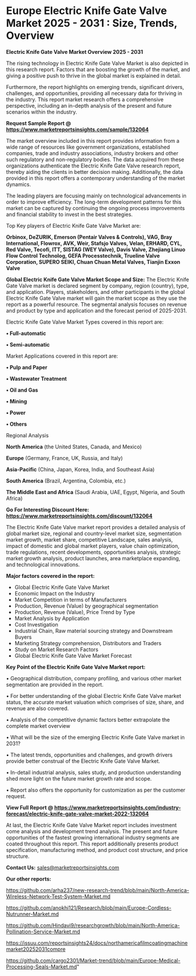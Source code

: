  # Europe Electric Knife Gate Valve Market 2025 - 2031 : Size, Trends, Overview

<Strong> Electric Knife Gate Valve Market Overview 2025 - 2031</strong>

The rising technology in Electric Knife Gate Valve Market is also depicted in this research report. Factors that are boosting the growth of the market, and giving a positive push to thrive in the global market is explained in detail.

Furthermore, the report highlights on emerging trends, significant drivers, challenges, and opportunities, providing all necessary data for thriving in the industry. This report market research offers a comprehensive perspective, including an in-depth analysis of the present and future scenarios within the industry.

<strong>Request Sample Report @ <a href=https://www.marketreportsinsights.com/sample/132064>https://www.marketreportsinsights.com/sample/132064</a></strong>

The market overview included in this report provides information from a wide range of resources like government organizations, established companies, trade and industry associations, industry brokers and other such regulatory and non-regulatory bodies. The data acquired from these organizations authenticate the Electric Knife Gate Valve research report, thereby aiding the clients in better decision making. Additionally, the data provided in this report offers a contemporary understanding of the market dynamics.

The leading players are focusing mainly on technological advancements in order to improve efficiency. The long-term development patterns for this market can be captured by continuing the ongoing process improvements and financial stability to invest in the best strategies.

Top Key players of Electric Knife Gate Valve Market are:

<strong>Orbinox, DeZURIK, Emerson (Pentair Valves & Controls), VAG, Bray International, Flowrox, AVK, Weir, Stafsjo Valves, Velan, ERHARD, CYL, Red Valve, Tecofi, ITT, SISTAG (WEY Valve), Davis Valve, Zhejiang Linuo Flow Control Technolog, GEFA Processtechnik, Trueline Valve Corporation, SUPERO SEIKI, Chuan Chuan Metal Valves, Tianjin Exxon Valve</strong>

<strong><b>Global Electric Knife Gate Valve Market Scope and Size:</b></strong>
The Electric Knife Gate Valve market is declared segment by company, region (country), type, and application. Players, stakeholders, and other participants in the global Electric Knife Gate Valve market will gain the market scope as they use the report as a powerful resource. The segmental analysis focuses on revenue and product by type and application and the forecast period of 2025-2031.

Electric Knife Gate Valve Market Types covered in this report are:

<strong>• Full-automatic

• Semi-automatic</strong>

Market Applications covered in this report are:

<strong>• Pulp and Paper

• Wastewater Treatment

• Oil and Gas

• Mining

• Power

• Others</strong> 

Regional Analysis

<strong>North America</strong> (the United States, Canada, and Mexico)

<strong>Europe</strong> (Germany, France, UK, Russia, and Italy)

<strong>Asia-Pacific</strong> (China, Japan, Korea, India, and Southeast Asia)

<strong>South America</strong> (Brazil, Argentina, Colombia, etc.)

<strong>The Middle East and Africa</strong> (Saudi Arabia, UAE, Egypt, Nigeria, and South Africa)

<strong>Go For Interesting Discount Here: <a href=https://www.marketreportsinsights.com/discount/132064>https://www.marketreportsinsights.com/discount/132064</a></strong>

The Electric Knife Gate Valve market report provides a detailed analysis of global market size, regional and country-level market size, segmentation market growth, market share, competitive Landscape, sales analysis, impact of domestic and global market players, value chain optimization, trade regulations, recent developments, opportunities analysis, strategic market growth analysis, product launches, area marketplace expanding, and technological innovations.

<strong><b>Major factors covered in the report:</b></strong>
<ul>
  <li>Global Electric Knife Gate Valve Market </li>
  <li>Economic Impact on the Industry</li>
  <li>Market Competition in terms of Manufacturers</li>
  <li>Production, Revenue (Value) by geographical segmentation</li>
  <li>Production, Revenue (Value), Price Trend by Type</li>
  <li>Market Analysis by Application</li>
  <li>Cost Investigation</li>
  <li>Industrial Chain, Raw material sourcing strategy and Downstream Buyers</li>
  <li>Marketing Strategy comprehension, Distributors and Traders</li>
  <li>Study on Market Research Factors</li>
  <li>Global Electric Knife Gate Valve Market Forecast</li>
</ul>

<strong><b>Key Point of the Electric Knife Gate Valve Market report:</b></strong>

• Geographical distribution, company profiling, and various other market segmentation are provided in the report.

• For better understanding of the global Electric Knife Gate Valve market status, the accurate market valuation which comprises of size, share, and revenue are also covered.

• Analysis of the competitive dynamic factors better extrapolate the complete market overview

• What will be the size of the emerging Electric Knife Gate Valve market in 2031?

• The latest trends, opportunities and challenges, and growth drivers provide better construal of the Electric Knife Gate Valve Market.

• In-detail industrial analysis, sales study, and production understanding shed more light on the future market growth rate and scope.

• Report also offers the opportunity for customization as per the customer request.

<strong><b>View Full Report @ <a href=https://www.marketreportsinsights.com/industry-forecast/electric-knife-gate-valve-market-2022-132064>https://www.marketreportsinsights.com/industry-forecast/electric-knife-gate-valve-market-2022-132064</a></b></strong>


At last, the Electric Knife Gate Valve Market report includes investment come analysis and development trend analysis. The present and future opportunities of the fastest growing international industry segments are coated throughout this report. This report additionally presents product specification, manufacturing method, and product cost structure, and price structure.

<strong>Contact Us:</strong>
sales@marketreportsinsights.com

<strong>Our other reports:</strong>

<a href=https://github.com/arha237/new-research-trend/blob/main/North-America-Wireless-Network-Test-System-Market.md>https://github.com/arha237/new-research-trend/blob/main/North-America-Wireless-Network-Test-System-Market.md</a>

<a href=https://github.com/anokhi121/Research/blob/main/Europe-Cordless-Nutrunner-Market.md>https://github.com/anokhi121/Research/blob/main/Europe-Cordless-Nutrunner-Market.md</a>

<a href=https://github.com/Hindavi9/researchgrowth/blob/main/North-America-Pollination-Service-Market.md>https://github.com/Hindavi9/researchgrowth/blob/main/North-America-Pollination-Service-Market.md</a>

<a href=https://issuu.com/reportsinsights24/docs/northamericafilmcoatingmachinemarket20252031compre>https://issuu.com/reportsinsights24/docs/northamericafilmcoatingmachinemarket20252031compre</a>

<a href=https://github.com/cargo2301/Market-trend/blob/main/Europe-Medical-Processing-Seals-Market.md>https://github.com/cargo2301/Market-trend/blob/main/Europe-Medical-Processing-Seals-Market.md</a>"
